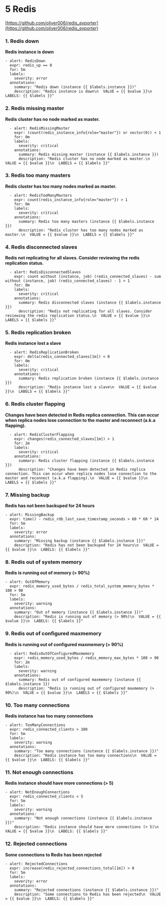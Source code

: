 # 5 Redis

[https://github.com/oliver006/redis_exporter](https://github.com/oliver006/redis_exporter)

### **1. Redis down**

**Redis instance is down**

```
- alert: RedisDown
  expr: redis_up == 0
  for: 5m
  labels:
    severity: error
  annotations:
    summary: "Redis down (instance {{ $labels.instance }})"
    description: "Redis instance is down\n  VALUE = {{ $value }}\n  LABELS: {{ $labels }}"
```

### **2. Redis missing master**

**Redis cluster has no node marked as master.**

```
  - alert: RedisMissingMaster
    expr: (count(redis_instance_info{role="master"}) or vector(0)) < 1
    for: 0m
    labels:
      severity: critical
    annotations:
      summary: Redis missing master (instance {{ $labels.instance }})
      description: "Redis cluster has no node marked as master.\n  VALUE = {{ $value }}\n  LABELS = {{ $labels }}"
```


### **3. Redis too many masters**

**Redis cluster has too many nodes marked as master.**

```
  - alert: RedisTooManyMasters
    expr: count(redis_instance_info{role="master"}) > 1
    for: 0m
    labels:
      severity: critical
    annotations:
      summary: Redis too many masters (instance {{ $labels.instance }})
      description: "Redis cluster has too many nodes marked as master.\n  VALUE = {{ $value }}\n  LABELS = {{ $labels }}"
```

### **4. Redis disconnected slaves**

**Redis not replicating for all slaves. Consider reviewing the redis replication status.**

```
  - alert: RedisDisconnectedSlaves
    expr: count without (instance, job) (redis_connected_slaves) - sum without (instance, job) (redis_connected_slaves) - 1 > 1
    for: 0m
    labels:
      severity: critical
    annotations:
      summary: Redis disconnected slaves (instance {{ $labels.instance }})
      description: "Redis not replicating for all slaves. Consider reviewing the redis replication status.\n  VALUE = {{ $value }}\n  LABELS = {{ $labels }}"
```

### **5. Redis replication broken**

**Redis instance lost a slave**

```
  - alert: RedisReplicationBroken
    expr: delta(redis_connected_slaves[1m]) < 0
    for: 0m
    labels:
      severity: critical
    annotations:
      summary: Redis replication broken (instance {{ $labels.instance }})
      description: "Redis instance lost a slave\n  VALUE = {{ $value }}\n  LABELS = {{ $labels }}"
```

### **6. Redis cluster flapping**

**Changes have been detected in Redis replica connection. This can occur when replica nodes lose connection to the master and reconnect (a.k.a flapping).**

```
  - alert: RedisClusterFlapping
    expr: changes(redis_connected_slaves[1m]) > 1
    for: 2m
    labels:
      severity: critical
    annotations:
      summary: Redis cluster flapping (instance {{ $labels.instance }})
      description: "Changes have been detected in Redis replica connection. This can occur when replica nodes lose connection to the master and reconnect (a.k.a flapping).\n  VALUE = {{ $value }}\n  LABELS = {{ $labels }}"
```

### **7. Missing backup**

**Redis has not been backuped for 24 hours**

```
- alert: MissingBackup
  expr: time() - redis_rdb_last_save_timestamp_seconds > 60 * 60 * 24
  for: 5m
  labels:
    severity: error
  annotations:
    summary: "Missing backup (instance {{ $labels.instance }})"
    description: "Redis has not been backuped for 24 hours\n  VALUE = {{ $value }}\n  LABELS: {{ $labels }}"
```


### **8. Redis out of system memory**

**Redis is running out of memory (> 90%)**

```
- alert: OutOfMemory
  expr: redis_memory_used_bytes / redis_total_system_memory_bytes * 100 > 90
  for: 5m
  labels:
    severity: warning
  annotations:
    summary: "Out of memory (instance {{ $labels.instance }})"
    description: "Redis is running out of memory (> 90%)\n  VALUE = {{ $value }}\n  LABELS: {{ $labels }}"
```


### **9. Redis out of configured maxmemory**

**Redis is running out of configured maxmemory (> 90%)**

```
  - alert: RedisOutOfConfiguredMaxmemory
    expr: redis_memory_used_bytes / redis_memory_max_bytes * 100 > 90
    for: 2m
    labels:
      severity: warning
    annotations:
      summary: Redis out of configured maxmemory (instance {{ $labels.instance }})
      description: "Redis is running out of configured maxmemory (> 90%)\n  VALUE = {{ $value }}\n  LABELS = {{ $labels }}"
```


### **10. Too many connections**

**Redis instance has too many connections**

```
- alert: TooManyConnections
  expr: redis_connected_clients > 100
  for: 5m
  labels:
    severity: warning
  annotations:
    summary: "Too many connections (instance {{ $labels.instance }})"
    description: "Redis instance has too many connections\n  VALUE = {{ $value }}\n  LABELS: {{ $labels }}"
```

### **11. Not enough connections**

**Redis instance should have more connections (> 5)**

```
- alert: NotEnoughConnections
  expr: redis_connected_clients < 5
  for: 5m
  labels:
    severity: warning
  annotations:
    summary: "Not enough connections (instance {{ $labels.instance }})"
    description: "Redis instance should have more connections (> 5)\n  VALUE = {{ $value }}\n  LABELS: {{ $labels }}"
```

### **12. Rejected connections**

**Some connections to Redis has been rejected**

```
- alert: RejectedConnections
  expr: increase(redis_rejected_connections_total[1m]) > 0
  for: 5m
  labels:
    severity: error
  annotations:
    summary: "Rejected connections (instance {{ $labels.instance }})"
    description: "Some connections to Redis has been rejected\n  VALUE = {{ $value }}\n  LABELS: {{ $labels }}"
```

